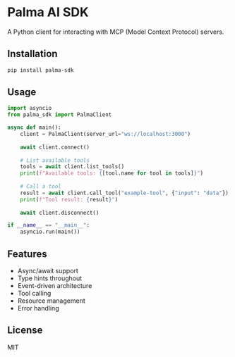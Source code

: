 # Palma AI SDK

A Python client for interacting with MCP (Model Context Protocol) servers.

## Installation

```bash
pip install palma-sdk
```

## Usage

```python
import asyncio
from palma_sdk import PalmaClient

async def main():
    client = PalmaClient(server_url="ws://localhost:3000")
    
    await client.connect()
    
    # List available tools
    tools = await client.list_tools()
    print(f"Available tools: {[tool.name for tool in tools]}")
    
    # Call a tool
    result = await client.call_tool("example-tool", {"input": "data"})
    print(f"Tool result: {result}")
    
    await client.disconnect()

if __name__ == "__main__":
    asyncio.run(main())
```

## Features

- Async/await support
- Type hints throughout
- Event-driven architecture
- Tool calling
- Resource management
- Error handling

## License

MIT
